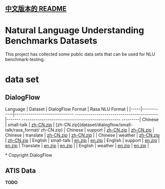 [中文版本的 README](README.md)
------------------------------

# Natural Language Understanding Benchmarks Datasets
This project has collected some public data sets that can be used for NLU benchmark-testing.

# data set
## DialogFlow

Language | Dataset | DialogFlow Format | Rasa NLU Format |
|-----|------------|------------------------------ ------------------------------------------|------- -------------------------------------------------- ---------|
Chinese | small-talk | [zh-CN.zip](dataset/dialogflow/small-talk/dialogflow_format/en-US.zip) | [zh-CN.zip](dataset/dialogflow/small-talk/rasa_format/ zh-CN.zip) |
Chinese | support | [zh-CN.zip](dataset/dialogflow/support/dialogflow_format/en-US.zip) | [zh-CN.zip](dataset/dialogflow/support/rasa_format/en-US.zip) |
Chinese | translate | [zh-CN.zip](dataset/dialogflow/translate/dialogflow_format/en-US.zip) | [zh-CN.zip](dataset/dialogflow/translate/rasa_format/en-US.zip) |
| Chinese | weather | [zh-CN.zip](dataset/dialogflow/weather/dialogflow_format/en-US.zip) | [zh-CN.zip](dataset/dialogflow/weather/rasa_format/en-US.zip) |
English | small-talk | [en.zip](dataset/dialogflow/small-talk/dialogflow_format/en.zip) | [en.zip](dataset/dialogflow/small-talk/rasa_format/en.zip) |
English | support | [en.zip](dataset/dialogflow/support/dialogflow_format/en.zip) | [en.zip](dataset/dialogflow/support/rasa_format/en.zip) |
Translate | [en.zip](dataset/dialogflow/translate/dialogflow_format/en.zip) | [en.zip](dataset/dialogflow/translate/rasa_format/en.zip) |
| English | weather | [en.zip](dataset/dialogflow/weather/dialogflow_format/en.zip) | [en.zip](dataset/dialogflow/weather/rasa_format/en.zip) |

\* Copyright DialogFlow

## ATIS Data
**TODO**